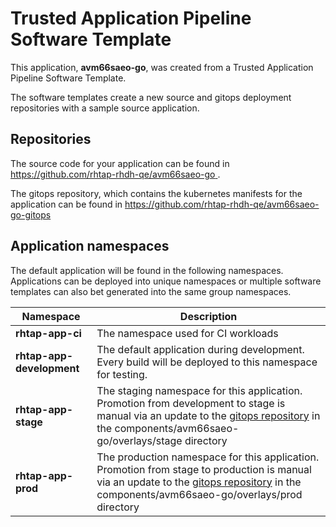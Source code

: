# Trusted Application Pipeline Software Template

This application, **avm66saeo-go**, was created from a Trusted Application Pipeline Software Template.

The software templates create a new source and gitops deployment repositories with a sample source application. 

## Repositories

The source code for your application can be found in [https://github.com/rhtap-rhdh-qe/avm66saeo-go ](https://github.com/rhtap-rhdh-qe/avm66saeo-go ).
 
The gitops repository, which contains the kubernetes manifests for the application can be found in 
[https://github.com/rhtap-rhdh-qe/avm66saeo-go-gitops ](https://github.com/rhtap-rhdh-qe/avm66saeo-go-gitops ) 

## Application namespaces 

The default application will be found in the following namespaces. Applications can be deployed into unique namespaces or multiple software templates can also bet generated into the same group namespaces.  

|  Namespace   |  Description   |  
| -------- | -------- |
| **rhtap-app-ci** | The namespace used for CI workloads |
| **rhtap-app-development** | The default application during development. Every build will be deployed to this namespace for testing. |
| **rhtap-app-stage** | The staging namespace for this application. Promotion from development to stage is manual via an update to the [gitops repository](https://github.com/rhtap-rhdh-qe/avm66saeo-go-gitops ) in the components/avm66saeo-go/overlays/stage directory |
| **rhtap-app-prod** | The production namespace for this application. Promotion from stage to production is manual via an update to the [gitops repository](https://github.com/rhtap-rhdh-qe/avm66saeo-go-gitops ) in the components/avm66saeo-go/overlays/prod directory |